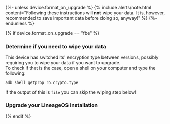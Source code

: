 {%- unless device.format_on_upgrade %}
{% include alerts/note.html content="Following these instructions will **not** wipe your data. It is, however, recommended to save important data before doing so, anyway!" %}
{%- endunless %}

{% if device.format_on_upgrade == "fbe" %}
### Determine if you need to wipe your data

This device has switched its' encryption type between versions, possibly requiring you to wipe your data if you want to upgrade.\
To check if that is the case, open a shell on your computer and type the following:

```
adb shell getprop ro.crypto.type
```

If the output of this is `file` you can skip the wiping step below!

### Upgrade your LineageOS installation
{% endif %}